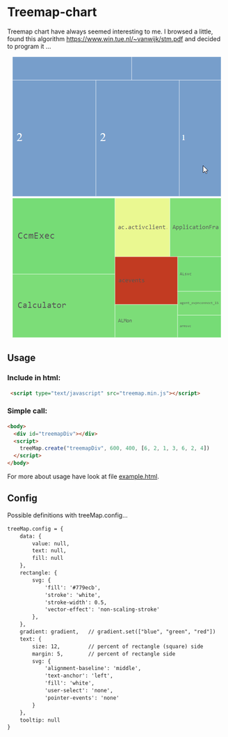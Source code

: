 # Treemap-chart
Treemap chart have always seemed interesting to me. I browsed a little, found this algorithm https://www.win.tue.nl/~vanwijk/stm.pdf and decided to program it ...

<p align="center">
  <img src="https://github.com/ivanuci/Treemap-chart/blob/main/example.gif" alt="example.gif">
</p>

## Usage

### Include in html:
```html
 <script type="text/javascript" src="treemap.min.js"></script>
```

### Simple call:
```html
<body>
  <div id="treemapDiv"></div>
  <script>
    treeMap.create("treemapDiv", 600, 400, [6, 2, 1, 3, 6, 2, 4])
  </script>
</body>
```
For more about usage have look at file <a href="https://github.com/ivanuci/Treemap-chart/blob/main/example.html">example.html</a>.

## Config
Possible definitions with treeMap.config...
```html
treeMap.config = {
    data: {
        value: null,
        text: null,
        fill: null
    },
    rectangle: {
        svg: {
            'fill': '#779ecb',
            'stroke': 'white',
            'stroke-width': 0.5,
            'vector-effect': 'non-scaling-stroke'
        },
    },
    gradient: gradient,   // gradient.set(["blue", "green", "red"])
    text: {
        size: 12,         // percent of rectangle (square) side
        margin: 5,        // percent of rectangle side
        svg: {
            'alignment-baseline': 'middle',
            'text-anchor': 'left',
            'fill': 'white',
            'user-select': 'none',
            'pointer-events': 'none'
        }
    },
    tooltip: null
}
```
